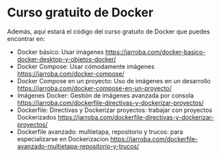# Curso gratuito de Docker

Además, aquí estará el código del curso gratuito de Docker que puedes encontrar en:
 * Docker básico: Usar imágenes https://jarroba.com/docker-basico-docker-desktop-y-objetos-docker/
 * Docker Compose: Usar cómodamente imágenes https://jarroba.com/docker-compose/
 * Docker Compose en un proyecto: Uso de imágenes en un desarrollo https://jarroba.com/docker-compose-en-un-proyecto/
 * Imágenes Docker: Gestión de imágenes avanzada por consola https://jarroba.com/dockerfile-directivas-y-dockerizar-proyectos/
 * Dockerfile: Directivas y Dockerizar proyectos: trabajar con proyectos Dockerizados https://jarroba.com/dockerfile-directivas-y-dockerizar-proyectos/
 * Dockerfile avanzado: multietapa, repositorio y trucos: para especializarse en Dockerizacion https://jarroba.com/dockerfile-avanzado-multietapa-repositorio-y-trucos/
